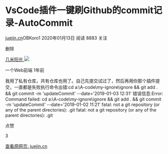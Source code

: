 # VsCode插件一键刷Github的commit记录-AutoCommit

[juejin.cn](https://juejin.cn/post/6844904046357135374)OBKoro1 2020年01月13日 阅读 8883 关注

删除

[几米阳光 ![](https://image.cubox.pro/article/2021071219364785883/60553.jpg)](https://juejin.cn/user/2330620383727325) 

一个Web前端 1年前

我用了私有仓库，共有仓库也用了。自己先提交试过了，然后再用你那个插件提交，一直都是失败执行命令出错:cd a:\\A-code\\my-ignore\\ignore && git add . && git commit -m 'updateCommit' --date='2019-01-03 12:31' 错误信息:Error: Command failed: cd a:\\A-code\\my-ignore\\ignore && git add . && git commit -m 'updateCommit' --date='2019-01-02 11:21' fatal: not a git repository (or any of the parent directories): .git fatal: not a git repository (or any of the parent directories): .git

点赞

3

[查看原网页: juejin.cn](https://juejin.cn/post/6844904046357135374)
